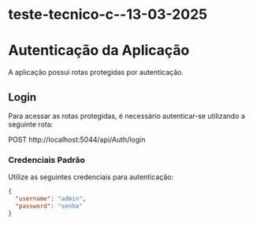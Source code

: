 # teste-tecnico-c--13-03-2025

# Autenticação da Aplicação

A aplicação possui rotas protegidas por autenticação.

## Login

Para acessar as rotas protegidas, é necessário autenticar-se utilizando a seguinte rota:

POST http://localhost:5044/api/Auth/login

### Credenciais Padrão

Utilize as seguintes credenciais para autenticação:

```json
{
  "username": "admin",
  "password": "senha"
}
